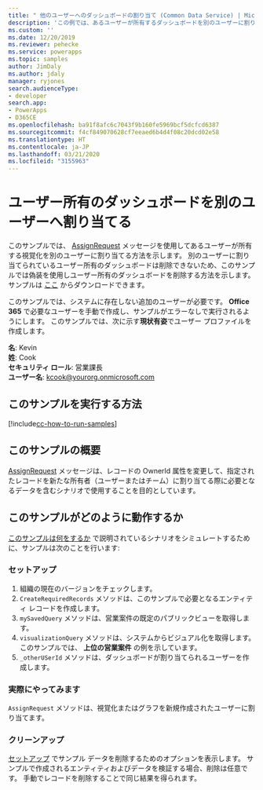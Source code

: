 ```yaml
---
title: " 他のユーザーへのダッシュボードの割り当て (Common Data Service) | MicrosoftDocs"
description: 'この例では、あるユーザーが所有するダッシュボードを別のユーザーに割り当てる方法を説明します '
ms.custom: ''
ms.date: 12/20/2019
ms.reviewer: pehecke
ms.service: powerapps
ms.topic: samples
author: JimDaly
ms.author: jdaly
manager: ryjones
search.audienceType:
- developer
search.app:
- PowerApps
- D365CE
ms.openlocfilehash: ba91f8afc6c7043f9b160fe5969bcf5dcfcd6387
ms.sourcegitcommit: f4cf849070628cf7eeaed6b4d4f08c20dcd02e58
ms.translationtype: HT
ms.contentlocale: ja-JP
ms.lasthandoff: 03/21/2020
ms.locfileid: "3155963"
---
```

# <a name="assign-a-user-owned-dashboard-to-another-user"></a>ユーザー所有のダッシュボードを別のユーザーへ割り当てる

このサンプルでは、 [AssignRequest](https://docs.microsoft.com/dotnet/api/microsoft.crm.sdk.messages.assignrequest?view=dynamics-general-ce-9) メッセージを使用してあるユーザーが所有する視覚化を別のユーザーに割り当てる方法を示します。 別のユーザーに割り当てられているユーザー所有のダッシュボードは削除できないため、このサンプルでは偽装を使用しユーザー所有のダッシュボードを削除する方法を示します。 サンプルは [ここ](https://github.com/microsoft/PowerApps-Samples/tree/master/cds/orgsvc/C%23/AssignUserOwnedDashboardToAnother) からダウンロードできます。

このサンプルでは、システムに存在しない追加のユーザーが必要です。 **Office 365** で必要なユーザーを手動で作成し、サンプルがエラーなしで実行されるようにします。 このサンプルでは、次に示す**現状有姿**でユーザー プロファイルを作成します。 

**名**: Kevin<br/>
**姓**: Cook<br/>
**セキュリティ ロール**: 営業課長<br/>
**ユーザー名**: kcook@yourorg.onmicrosoft.com<br/>

## <a name="how-to-run-this-sample"></a>このサンプルを実行する方法

[!include[cc-how-to-run-samples](../../includes/cc-how-to-run-samples.md)]

## <a name="what-this-sample-does"></a>このサンプルの概要

[AssignRequest](https://docs.microsoft.com/dotnet/api/microsoft.crm.sdk.messages.assignrequest?view=dynamics-general-ce-9) メッセージは、レコードの OwnerId 属性を変更して、指定されたレコードを新たな所有者（ユーザーまたはチーム）に割り当てる際に必要となるデータを含むシナリオで使用することを目的としています。

## <a name="how-this-sample-works"></a>このサンプルがどのように動作するか

[このサンプルは何をするか](#what-this-sample-does) で説明されているシナリオをシミュレートするために、サンプルは次のことを行います:

### <a name="setup"></a>セットアップ

1. 組織の現在のバージョンをチェックします。
2. `CreateRequiredRecords` メソッドは、このサンプルで必要となるエンティティ レコードを作成します。
3. `mySavedQuery` メソッドは、営業案件の既定のパブリックビューを取得します。
4. `visualizationQuery` メソッドは、システムからビジュアル化を取得します。 このサンプルでは、 **上位の営業案件** の例を示しています。 
5. `_otherUSerId` メソッドは、ダッシュボードが割り当てられるユーザーを作成します。

### <a name="demonstrate"></a>実際にやってみます

`AssignRequest` メソッドは、視覚化またはグラフを新規作成されたユーザーに割り当てます。

### <a name="clean-up"></a>クリーンアップ

[セットアップ](#setup) でサンプル データを削除するためのオプションを表示します。 サンプルで作成されるエンティティおよびデータを検証する場合、削除は任意です。 手動でレコードを削除することで同じ結果を得られます。